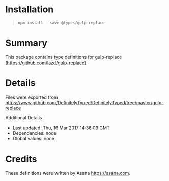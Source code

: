 # Installation
> `npm install --save @types/gulp-replace`

# Summary
This package contains type definitions for gulp-replace (https://github.com/lazd/gulp-replace).

# Details
Files were exported from https://www.github.com/DefinitelyTyped/DefinitelyTyped/tree/master/gulp-replace

Additional Details
 * Last updated: Thu, 16 Mar 2017 14:36:09 GMT
 * Dependencies: node
 * Global values: none

# Credits
These definitions were written by Asana <https://asana.com>.
